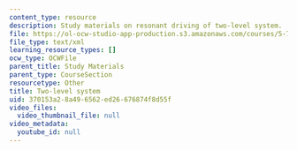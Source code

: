 ```yaml
---
content_type: resource
description: Study materials on resonant driving of two-level system.
file: https://ol-ocw-studio-app-production.s3.amazonaws.com/courses/5-74-introductory-quantum-mechanics-ii-spring-2009/370153a28a496562ed26676874f8d55f_MIT5_74s09_study01.xmcd
file_type: text/xml
learning_resource_types: []
ocw_type: OCWFile
parent_title: Study Materials
parent_type: CourseSection
resourcetype: Other
title: Two-level system
uid: 370153a2-8a49-6562-ed26-676874f8d55f
video_files:
  video_thumbnail_file: null
video_metadata:
  youtube_id: null
---
```

